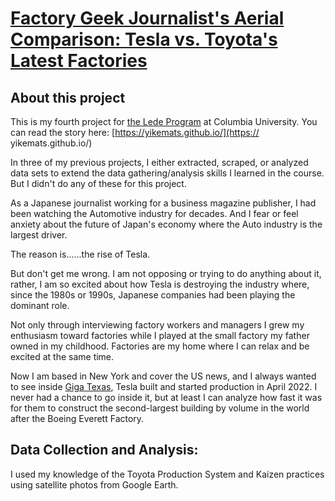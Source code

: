 # [Factory Geek Journalist's Aerial Comparison: Tesla vs. Toyota's Latest Factories](https://yikemats.github.io/)

## About this project
This is my fourth project for [the Lede Program](https://ledeprogram.com) at Columbia University. You can read the story here: [https://yikemats.github.io/](https:// yikemats.github.io/)

In three of my previous projects, I either extracted, scraped, or analyzed data sets to extend the data gathering/analysis skills I learned in the course. But I didn't do any of these for this project.

As a Japanese journalist working for a business magazine publisher, I had been watching the Automotive industry for decades. And I fear or feel anxiety about the future of Japan's economy where the Auto industry is the largest driver.

The reason is......the rise of Tesla.

But don't get me wrong. I am not opposing or trying to do anything about it, rather, I am so excited about how Tesla is destroying the industry where, since the 1980s or 1990s, Japanese companies had been playing the dominant role.

Not only through interviewing factory workers and managers I grew my enthusiasm toward factories while I played at the small factory my father owned in my childhood. Factories are my home where I can relax and be excited at the same time.

Now I am based in New York and cover the US news, and I always wanted to see inside [Giga Texas](https://www.tesla.com/giga-texas), Tesla built and started production in April 2022. I never had a chance to go inside it, but at least I can analyze how fast it was for them to construct the second-largest building by volume in the world after the Boeing Everett Factory.

## Data Collection and Analysis:

I used my knowledge of the Toyota Production System and Kaizen practices using satellite photos from Google Earth.